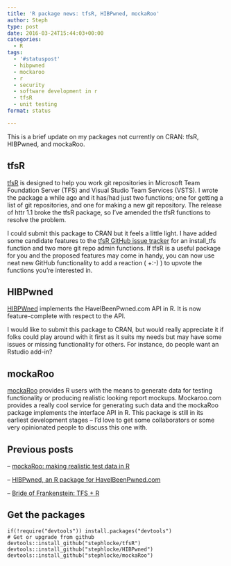 ```yaml
---
title: 'R package news: tfsR, HIBPwned, mockaRoo'
author: Steph
type: post
date: 2016-03-24T15:44:03+00:00
categories:
  - R
tags:
  - '#statuspost'
  - hibpwned
  - mockaroo
  - r
  - security
  - software development in r
  - tfsR
  - unit testing
format: status

---
```

This is a brief update on my packages not currently on CRAN: tfsR, HIBPwned, and mockaRoo.

## tfsR

[tfsR][1] is designed to help you work git repositories in Microsoft Team Foundation Server (TFS) and Visual Studio Team Services (VSTS). I wrote the package a while ago and it has/had just two functions; one for getting a list of git repositories, and one for making a new git repository. The release of httr 1.1 broke the tfsR package, so I&#8217;ve amended the tfsR functions to resolve the problem.

I could submit this package to CRAN but it feels a little light. I have added some candidate features to the [tfsR GitHub issue tracker][2] for an install_tfs function and two more git repo admin functions. If tfsR is a useful package for you and the proposed features may come in handy, you can now use neat new GitHub functionality to add a reaction ( +:-) ) to upvote the functions you&#8217;re interested in.

## HIBPwned

[HIBPWned][3] implements the HaveIBeenPwned.com API in R. It is now feature-complete with respect to the API.

I would like to submit this package to CRAN, but would really appreciate it if folks could play around with it first as it suits my needs but may have some issues or missing functionality for others. For instance, do people want an Rstudio add-in?

## mockaRoo

[mockaRoo][4] provides R users with the means to generate data for testing functionality or producing realistic looking report mockups. Mockaroo.com provides a really cool service for generating such data and the mockaRoo package implements the interface API in R. This package is still in its earliest development stages &#8211; I&#8217;d love to get some collaborators or some very opinionated people to discuss this one with.

## Previous posts

&#8211;&nbsp;[mockaRoo: making realistic test data in R][5]
   
&#8211;&nbsp;[HIBPwned, an R package for HaveIBeenPwned.com][6]
   
&#8211; [Bride of Frankenstein: TFS + R][7]

## Get the packages

<pre><code class="r">if(!require("devtools")) install.packages("devtools")
# Get or upgrade from github
devtools::install_github("stephlocke/tfsR")
devtools::install_github("stephlocke/HIBPwned")
devtools::install_github("stephlocke/mockaRoo")
</code></pre>

 [1]: https://github.com/stephlocke/tfsR
 [2]: https://github.com/stephlocke/tfsR/issues
 [3]: https://github.com/stephlocke/HIBPwned
 [4]: https://github.com/stephlocke/mockaRoo
 [5]: https://itsalocke.com/mockaroo-making-realistic-test-data-in-r/
 [6]: https://itsalocke.com/r-package-haveibeenpwned-com/
 [7]: https://itsalocke.com/bride-of-frankenstein-tfs-r/